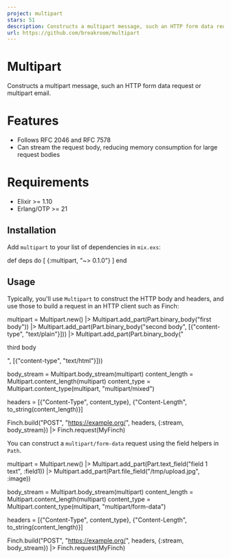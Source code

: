 ```yaml
---
project: multipart
stars: 51
description: Constructs a multipart message, such an HTTP form data request or multipart email
url: https://github.com/breakroom/multipart
---
```


Multipart
=========

Constructs a multipart message, such an HTTP form data request or multipart email.

Features
========

-   Follows RFC 2046 and RFC 7578
-   Can stream the request body, reducing memory consumption for large request bodies

Requirements
============

-   Elixir >= 1.10
-   Erlang/OTP >= 21

Installation
------------

Add `multipart` to your list of dependencies in `mix.exs`:

def deps do
  \[
    {:multipart, "~> 0.1.0"}
  \]
end

Usage
-----

Typically, you'll use `Multipart` to construct the HTTP body and headers, and use those to build a request in an HTTP client such as Finch:

multipart \=
  Multipart.new()
  |> Multipart.add\_part(Part.binary\_body("first body"))
  |> Multipart.add\_part(Part.binary\_body("second body", \[{"content-type", "text/plain"}\]))
  |> Multipart.add\_part(Part.binary\_body("<p>third body</p>", \[{"content-type", "text/html"}\]))

body\_stream \= Multipart.body\_stream(multipart)
content\_length \= Multipart.content\_length(multipart)
content\_type \= Multipart.content\_type(multipart, "multipart/mixed")

headers \= \[{"Content-Type", content\_type}, {"Content-Length", to\_string(content\_length)}\]

Finch.build("POST", "https://example.org/", headers, {:stream, body\_stream})
|> Finch.request(MyFinch)

You can construct a `multipart/form-data` request using the field helpers in `Path`.

multipart \=
  Multipart.new()
  |> Multipart.add\_part(Part.text\_field("field 1 text", :field1))
  |> Multipart.add\_part(Part.file\_field("/tmp/upload.jpg", :image))

body\_stream \= Multipart.body\_stream(multipart)
content\_length \= Multipart.content\_length(multipart)
content\_type \= Multipart.content\_type(multipart, "multipart/form-data")

headers \= \[{"Content-Type", content\_type}, {"Content-Length", to\_string(content\_length)}\]

Finch.build("POST", "https://example.org/", headers, {:stream, body\_stream})
|> Finch.request(MyFinch)
